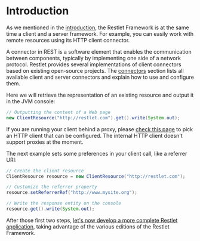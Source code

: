 # Introduction

As we mentioned in the [introduction](../overview "Part I - Introduction"),
the Restlet Framework is at the same time a client and a server
framework. For example, you can easily work with remote resources using
its HTTP client connector.

A connector in REST is a software element that enables the communication
between components, typically by implementing one side of a network
protocol. Restlet provides several implementations of client connectors
based on existing open-source projects. The
[connectors](guide:///core/base/connectors "Connectors")
section lists all available client and server connectors and explain how
to use and configure them.

Here we will retrieve the representation of an existing resource and
output it in the JVM console:

```java
// Outputting the content of a Web page  
new ClientResource("http://restlet.com").get().write(System.out);  
```

If you are running your client behind a proxy, please [check this
page](guide:///core/base/connectors) to
pick an HTTP client that can be configured. The internal HTTP client
doesn't support proxies at the moment.

The next example sets some preferences in your client call, like a
referrer URI:

```java
// Create the client resource  
ClientResource resource = new ClientResource("http://restlet.com");

// Customize the referrer property  
resource.setReferrerRef("http://www.mysite.org");  

// Write the response entity on the console
resource.get().write(System.out);  
```

After those first two steps, [let's now develop a more complete Restlet
application](./first-application "First application"),
taking advantage of the various editions of the Restlet Framework.
